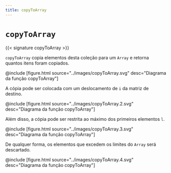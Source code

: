 ```yaml
---
title: copyToArray
---
```


# `copyToArray`

{{< signature copyToArray >}}

`copyToArray` copia elementos desta coleção para um `Array` e retorna quantos
itens foram copiados.

@include [figure.html source="../images/copyToArray.svg" desc="Diagrama da função copyToArray"]

A cópia pode ser colocada com um deslocamento de `i` da matriz de destino.

@include [figure.html source="../images/copyToArray.2.svg" desc="Diagrama da função copyToArray"]

Além disso, a cópia pode ser restrita ao máximo dos primeiros elementos `l`.

@include [figure.html source="../images/copyToArray.3.svg" desc="Diagrama da função copyToArray"]

De qualquer forma, os elementos que excedem os limites do `Array`
será descartado.

@include [figure.html source="../images/copyToArray.4.svg" desc="Diagrama da função copyToArray"]
